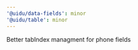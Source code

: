 ```yaml
---
'@uidu/data-fields': minor
'@uidu/table': minor
---
```


Better tabIndex managment for phone fields
